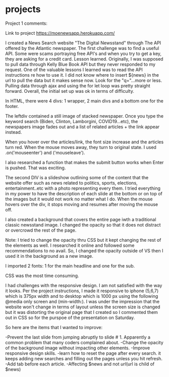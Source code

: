 # projects
Project 1 comments: 

Link to project https://moenewsapp.herokuapp.com/

I created a News Search website "The Digital Newsstand" through The API offered by the Atlantic newspaper. The first challenge was to find a useful API. Some were scams portraying free API's and when you try to get a key, they are asking for a credit card. Lesson learned. 
Originally, I was supposed to pull data through Kelly Blue Book API but they never responded to my request. 
One of the valuable lessons I learned was to read the API instructions re how to use it. I did not know where to insert ${news} in the url to pull the data but it makes sense now. Look for the "q="...more or less. 
Pulling data through ajax and using the for let loop was pretty straight forward. Overall, the initial set up was ok in terms of difficulty. 

In HTML, there were 4 divs: 1 wrapper, 2 main divs and a bottom one for the footer. 

The leftdiv contained a still image of stacked newspaper. Once you type the keyword search (Biden, Clinton, Lamborgini, COVID19...etc), the newspapers image fades out and a list of related articles + the link appear instead. 

When you hover over the articles/link, the font size increase and the articles turn red. When the mouse moves away, they turn to original state. I used .on('mouseenter') and ('mouseleave'). 

I also researched a function that makes the submit button works when Enter is pushed. That was exciting. 

The second DIV is a slideshow outlining some of the content that the website offer such as news related to politics, sports, elections, entertainment..etc with a photo representing every them. I tried everything in my power to have the description of each slide at the bottom or on top of the images but it would not work no matter what I do. When the mouse hovers over the div, it stops moving and resumes after moving the mouse off. 

I also created a background that covers the entire page iwth a traditional classic newsstand image. I changed the opacity so that it does not distract or overcrowd the rest of the page. 

Note: I tried to change the opacity thru CSS but it kept changing the rest of the elements as well. I researched it online and followed some recommendations to no avail. So, I changed the opacity outside of VS then I used it in the background as a new image. 

I imported 2 fonts: 1 for the main headline and one for the sub. 

CSS was the most time consuming. 

I had challenges with the responsive design. I am not satisfied with the way it looks. Per the project instructions, I made it responsive to iphone (5,6,7) which is 375px width and to desktop which is 1000 px using the following  @media only screen and (min-width:). I was under the impression that the website won't change in terms of layout unless the screen size is changed but it was distorting the original page that I created so I commented them out in CSS so for the purspoe of the presentation on Saturday. 

So here are the items that I wanted to improve: 

-Prevent the last slide from jumping abruptly to slide # 1. Apparently a common problem that many coders complained about. 
-Change the opacity of the background image without impacting other elements. 
-Improve responsive design skills. 
-learn how to reset the page after every search. it keeps adding new searches and filling out the pages unless you hit refresh. 
-Add tab before each article. 
-Affecting $news and not $url ($url is child of $news)



